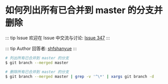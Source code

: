 # 如何列出所有已合并到 master 的分支并删除



::: tip Issue 
 欢迎在 Issue 中交流与讨论: [Issue 347](https://github.com/shfshanyue/Daily-Question/issues/347) 
:::

::: tip Author 
回答者: [shfshanyue](https://github.com/shfshanyue) 
:::

``` bash
# 列出所有已合并到 master 的分支
$ git branch --merged master

# 删除所有已合并到 master 的分支
$ git branch --merged master | grep -v '^\*' | xargs git branch -d
```